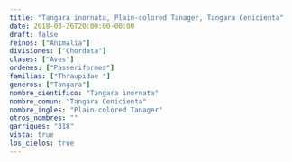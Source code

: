 ```yaml
---
title: "Tangara inornata, Plain-colored Tanager, Tangara Cenicienta"
date: 2018-03-26T20:00:00-00:00
draft: false
reinos: ["Animalia"]
divisiones: ["Chordata"]
clases: ["Aves"]
ordenes: ["Passeriformes"]
familias: ["Thraupidae "]
generos: ["Tangara"]
nombre_cientifico: "Tangara inornata"
nombre_comun: "Tangara Cenicienta"
nombre_ingles: "Plain-colored Tanager"
otros_nombres: ""
garrigues: "318"
vista: true
los_cielos: true
---
```

